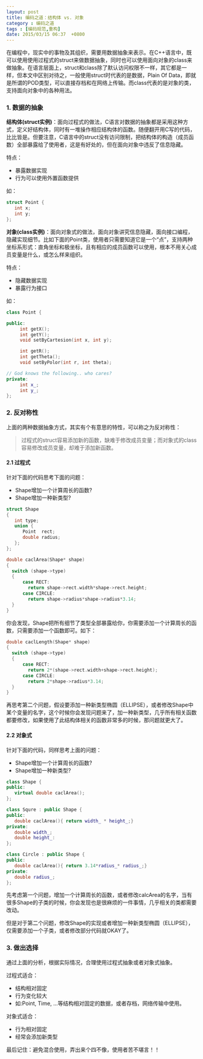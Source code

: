 ```yaml
---
layout: post
title: 编码之道：结构体 vs. 对象
category : 编码之道 
tags : [编码规范,重构]
date: 2015/03/15 06:37  +0800
--- 
```


在编程中，现实中的事物及其组织，需要用数据抽象来表示。在C++语言中，既可以使用使用过程式的struct来做数据抽象，同时也可以使用面向对象的class来做抽象。在语言层面上，struct和class除了默认访问权限不一样，其它都是一样，但本文中区别对待之，一般使用struct时代表的是数据，Plain Of Data，即就是所谓的POD类型，可以直接存档和在网络上传输。而class代表的是对象的类，支持面向对象中的各种用法。

<!--more-->


### 1. 数据的抽象

**结构体(struct实例)**：面向过程式的做法，C语言对数据的抽象都是采用这种方式，定义好结构体，同时有一堆操作相应结构体的函数。随便翻开用C写的代码，比比皆是。但要注意，C语言中的struct没有访问限制，把结构体的构造（成员函数）全部暴露给了使用者，这是有好处的，但在面向对象中违反了信息隐藏。

特点：

- 暴露数据实现
- 行为可以使用外置函数提供

如：

``` c++
struct Point {
   int x;
   int y;
};
```

**对象(class实例)**：面向对象式的做法，面向对象讲究信息隐藏，面向接口编程，隐藏实现细节。比如下面的Point类，使用者只需要知道它是一个“点”，支持两种坐标系形式：直角坐标和极坐标，且有相应的成员函数可以使用，根本不用关心成员变量是什么，或怎么样来组织。

特点：

- 隐藏数据实现
- 暴露行为接口

如：

``` c++
class Point {

public:
     int getX();
     int getY();
     void setByCartesion(int x, int y);

     int getR();
     int getTheta();     
     void setByPolor(int r, int theta);

// God knows the following.. who cares?    
private:
     int x_; 
     int y_;
};
```


### 2. 反对称性

上面的两种数据抽象方式，其实有个有意思的特性，可以称之为反对称性：

> 过程式的struct容易添加新的函数，缺难于修改成员变量；而对象式的class容易修改成员变量，却难于添加新函数。


#### 2.1 过程式

针对下面的代码思考下面的问题：

- Shape增加一个计算周长的函数?
- Shape增加一种新类型?

``` c++
struct Shape
{
   int type;
   union {
      Point  rect;
      double radius;
   };
};

double caclArea(Shape* shape)
{
  switch (shape->type)
  {
      case RECT:   
        return shape->rect.width*shape->rect.height;
      case CIRCLE: 
        return shape->radius*shape->radius*3.14;
  }
}
```

你会发现，Shape把所有细节了类型全部暴露给你，你需要添加一个计算周长的函数，只需要添加一个函数即可。如下：

``` c++
double caclLength(Shape* shape)
{
  switch (shape->type)
  {
      case RECT:   
        return 2*(shape->rect.width+shape->rect.height);
      case CIRCLE: 
        return 2*shape->radius*3.14;
  }
}
```

再思考第二个问题，假设要添加一种新类型椭圆（ELLIPSE），或者修改Shape中某个变量的名字，这个时候你会发现问题来了，加一种新类型，几乎所有相关函数都要修改，如果使用了此结构体相关的函数非常多的时候，那问题就更大了。

#### 2.2 对象式

针对下面的代码，同样思考上面的问题：

- Shape增加一个计算周长的函数?
- Shape增加一种新类型?


``` c++
class Shape {
public:
   virtual double caclArea();
};

class Squre : public Shape {
public:
   double caclArea(){ return width_ * height_;}
private:
   double width_;
   double height_:
};

class Circle : public Shape {
public:
   double caclArea(){ return 3.14*radius_* radius_;}
private:
   double radius_;
};
```

先考虑第一个问题，增加一个计算周长的函数，或者修改calcArea的名字，当有很多Shape的子类的时候，你会发现也是很麻烦的一件事情，几乎相关的类都需要改动。

但是对于第二个问题，修改Shape的实现或者增加一种新类型椭圆（ELLIPSE），仅需要添加一个子类，或者修改部分代码就OKAY了。


### 3. 做出选择

通过上面的分析，根据实际情况，合理使用过程式抽象或者对象式抽象。

过程式适合：

- 结构相对固定
- 行为变化较大
- 如:Point, Time, ...等结构相对固定的数据，或者存档，网络传输中使用。

对象式适合：

- 行为相对固定
- 经常会添加新类型

最后记住：避免混合使用，弄出来个四不像，使用者苦不堪言！！
